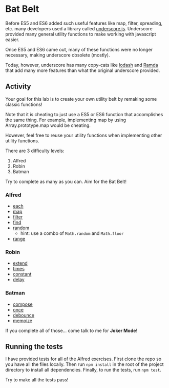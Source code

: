 # Bat Belt

Before ES5 and ES6 added such useful features like map, filter, spreading, etc. many developers used a library called [underscore.js](https://underscorejs.org/). Underscore provided many general utility functions to make working with javascript easier.

Once ES5 and ES6 came out, many of these functions were no longer necessary, making underscore obsolete (mostly).

Today, however, underscore has many copy-cats like [lodash](https://lodash.com/) and [Ramda](https://ramdajs.com/) that add many more features than what the original underscore provided.

## Activity

Your goal for this lab is to create your own utility belt by remaking some classic functions!

Note that it is cheating to just use a ES5 or ES6 function that accomplishes the same thing. For example, implementing map by using Array.prototype.map would be cheating.

However, feel free to reuse your utility functions when implementing other utility functions.

There are 3 difficulty levels:

1. Alfred
2. Robin
3. Batman

Try to complete as many as you can. Aim for the Bat Belt!

### Alfred

* [each](https://underscorejs.org/#each)
* [map](https://underscorejs.org/#map)
* [filter](https://underscorejs.org/#filter)
* [find](https://underscorejs.org/#find)
* [random](https://underscorejs.org/#random)
  * hint: use a combo of `Math.random` and `Math.floor`
* [range](https://underscorejs.org/#range)

### Robin

* [extend](https://underscorejs.org/#extend)
* [times](https://underscorejs.org/#times)
* [constant](https://underscorejs.org/#constant)
* [delay](https://underscorejs.org/#delay)

### Batman

* [compose](https://underscorejs.org/#compose)
* [once](https://underscorejs.org/#once)
* [debounce](https://underscorejs.org/#debounce)
* [memoize](https://underscorejs.org/#memoize)


If you complete all of those... come talk to me for **Joker Mode**!

## Running the tests

I have provided tests for all of the Alfred exercises. First clone the repo so you have all the files locally. Then run `npm install` in the root of the project directory to install all dependencies. Finally, to run the tests, run `npm test`.

Try to make all the tests pass!

